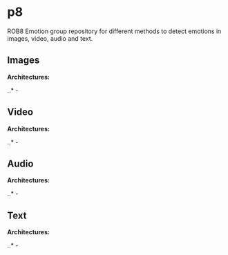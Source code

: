 # p8

ROB8 Emotion group repository for different methods to detect emotions in images, video, audio and text.

## Images

**Architectures:**

..* -


## Video

**Architectures:**

..* -

## Audio

**Architectures:**

..* -

## Text

**Architectures:**

..* -
